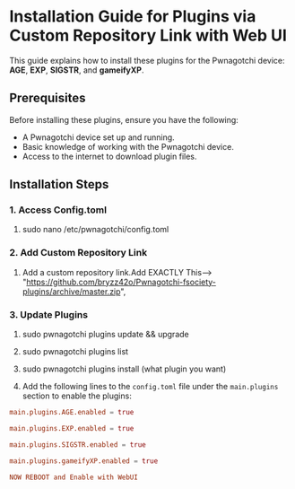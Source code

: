 # Installation Guide for Plugins via Custom Repository Link with Web UI

This guide explains how to install these plugins for the Pwnagotchi device: **AGE**, **EXP**, **SIGSTR**, and **gameifyXP**.

## Prerequisites

Before installing these plugins, ensure you have the following:

- A Pwnagotchi device set up and running.
- Basic knowledge of working with the Pwnagotchi device.
- Access to the internet to download plugin files.

## Installation Steps

### 1. Access Config.toml
1. sudo nano /etc/pwnagotchi/config.toml

### 2. Add Custom Repository Link

1. Add a custom repository link.Add EXACTLY This--> "https://github.com/bryzz42o/Pwnagotchi-fsociety-plugins/archive/master.zip",

### 3. Update Plugins
1. sudo pwnagotchi plugins update && upgrade
2. sudo pwnagotchi plugins list
3. sudo pwnagotchi plugins install (what plugin you want)

4. Add the following lines to the `config.toml` file under the `main.plugins` section to enable the plugins:

```toml
main.plugins.AGE.enabled = true

main.plugins.EXP.enabled = true

main.plugins.SIGSTR.enabled = true

main.plugins.gameifyXP.enabled = true

NOW REBOOT and Enable with WebUI 
